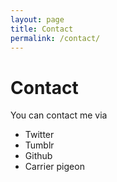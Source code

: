 ```yaml
---
layout: page
title: Contact
permalink: /contact/
---
```


# Contact

You can contact me via

- Twitter
- Tumblr
- Github
- Carrier pigeon